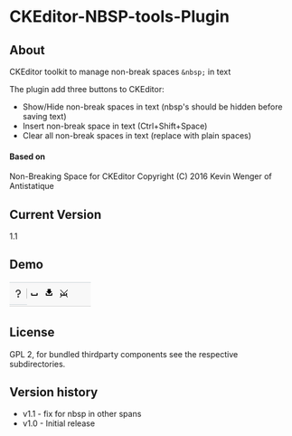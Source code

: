 # CKEditor-NBSP-tools-Plugin

## About
CKEditor toolkit to manage non-break spaces `&nbsp;` in text 

The plugin add three buttons to CKEditor:
- Show/Hide non-break spaces in text (nbsp's should be hidden before saving text)
- Insert non-break space in text (Ctrl+Shift+Space)
- Clear all non-break spaces in text (replace with plain spaces)

#### Based on
Non-Breaking Space for CKEditor  Copyright (C) 2016 Kevin Wenger of Antistatique

## Current Version 
1.1

## Demo
![image](demo/nbsp_tools.png)


## License
GPL 2, for bundled thirdparty components see the respective subdirectories.


## Version history
* v1.1 - fix for nbsp in other spans
* v1.0 - Initial release 
